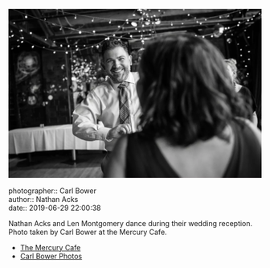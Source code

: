 ![Nathan Acks and Len Montgomery dance](assets/2019-06-29-set-4-the-dance-70.webp)

photographer:: Carl Bower  
author:: Nathan Acks  
date:: 2019-06-29 22:00:38

Nathan Acks and Len Montgomery dance during their wedding reception. Photo taken by Carl Bower at the Mercury Cafe.

* [The Mercury Cafe](http://mercurycafe.com)
* [Carl Bower Photos](https://carlbowerphotos.com)
